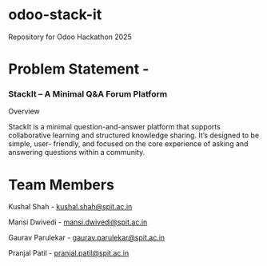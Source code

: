 # odoo-stack-it
Repository for Odoo Hackathon 2025

# Problem Statement - 

### StackIt – A Minimal Q&A Forum Platform

Overview

StackIt is a minimal question-and-answer platform that supports collaborative
learning and structured knowledge sharing. It’s designed to be simple, user- friendly,
and focused on the core experience of asking and answering questions within a
community.

# Team Members

Kushal Shah - kushal.shah@spit.ac.in

Mansi Dwivedi - mansi.dwivedi@spit.ac.in

Gaurav Parulekar - gaurav.parulekar@spit.ac.in

Pranjal Patil - pranjal.patil@spit.ac.in
